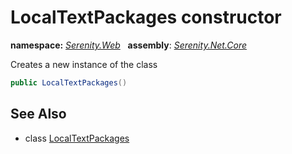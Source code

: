 # LocalTextPackages constructor
**namespace:** *[Serenity.Web](../../README.md#serenity.web-namespace)*   **assembly**: *[Serenity.Net.Core](../../README.md)*

Creates a new instance of the class

```csharp
public LocalTextPackages()
```

## See Also

* class [LocalTextPackages](../LocalTextPackages.md)
